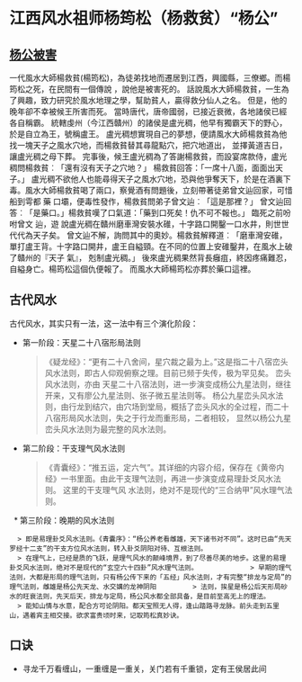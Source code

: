 # 江西风水祖师杨筠松（杨救贫）“杨公”

## [杨公被害](http://www.hokming.com/fengshuimaster-yeungkwanchung-ending.htm)
   
   一代風水大師楊救貧(楊筠松)，為徒弟找地而遷居到江西，興國縣，三僚鄉。而楊筠松之死，在民間有一個傳說 ，說他是被害死的。
   話說風水大師楊救貧，一生為了興趣，致力研究於風水地理之學，幫助貧人，贏得救分仙人之名。 但是，他的晚年卻不幸被候王所害而死。
   當時唐代，唐帝國弱，已接近衰微，各地諸侯已經各自稱霸。 統轄虔州（今江西贛州）的諸侯是盧光稠，他早有獨霸天下的野心，於是自立為王，號稱盧王。
   盧光稠想實現自己的夢想，便請風水大師楊救貧為他找一塊天子之風水穴地，而楊救貧替其尋龍點穴，把穴地道出， 並擇黃道吉日，讓盧光稠之母下葬。
   完事後，候王盧光稠為了答謝楊救貧，而設宴席款侍，盧光稠問楊救貧︰「還有沒有天子之穴地？」 楊救貧回答：「一席十八面，面面出天子。」
   盧光稠不欲他人也能尋得天子之風水穴地，恐與他爭奪天下，於是在酒裏下毒。風水大師楊救貧喝了兩口，察覺酒有問題後，立刻帶著徒弟曾文辿回家，可惜船到雩都    藥 口壩，便毒性發作，楊救貧問弟子曾文辿︰「這是那裡？」 曾文辿回答︰「是藥口。」楊救貧嘆了口氣道：「藥到口死矣！仇不可不報也。」 臨死之前吩咐曾文    辿，遊  說盧光稠在贛州磨車灣安裝水碓，十字路口開鑿一口水井，則世世代代為天子矣。
   曾文辿不解，詢問其中的奧妙。楊救貧解釋道︰「磨車灣安碓，單打盧王背。十字路口開井，盧王自縊頸。在不同的位置上安碓鑿井，在風水上破了贛州的『天子      氣』， 剋制盧光稠。」
   後來盧光稠果然背長癰疽，終因疼痛難忍，自縊身亡。楊筠松這個仇便報了。 而風水大師楊筠松亦葬於藥口這裡。

## 古代风水
   
   古代风水，其实只有一法，这一法中有三个演化阶段：
   
   * 第一阶段：天星二十八宿形局法则
   
      > 《疑龙经》：“更有二十八舍间，星穴裁之最为上。”这是指二十八宿峦头风水法则，即古人仰观俯察之理。目前已频于失传，极为罕见矣。
      > 峦头风水法则，亦由 天星二十八宿法则，进一步演变成杨公九星法则，继往开来，又有廖公九星法则、张子微五星法则等。
      > 杨公九星峦头风水法则，由行龙到结穴，由穴场到堂局，概括了峦头风水的全过程，而二十八宿形局风水法则，失之于行龙而重形局，二者相较，
      > 显然以杨公九星峦头风水法则为最完整的风水法则。
      
   * 第二阶段：干支理气风水法则

      
      > 《青囊经》：“推五运，定六气”。其详细的内容介绍，保存在《黄帝内经》一书里面。由此干支理气法则，再进一步演变成易理卦爻风水法则。
      > 这里的干支理气风 水法则，绝对不是现代的“三合纳甲”风水理气法则。
         
   * 第三阶段：晚期的风水法则
  
      > 即是易理卦爻风水法则。《青囊序》：“杨公养老看雌雄，天下诸书对不同”。这时已由“先天罗经十二支”的干支方位风水法则，转入卦爻阴阳对待、互根法则。
      > 在理气上，已经是质的飞跃，是理气风水的颠峰境界，到了尽善尽美的地步。这里的易理卦爻风水法则，绝对不是现代的“玄空六十四卦”风水理气法则。             > 早期的理气法则，大都是形局的理气法则，只有杨公传下来的「五经」风水法则，才有完整“排龙与定局”的理气法则，雌雄是杨公先天龙、水交媾的龙神阴阳         > 法则，挨星是杨公后天形局砂水的旺衰法则，先天后天，排龙与定局，杨公风水都全部具备，是目前至高无上的理法。
      > 能知山情与水意，配合方可论阴阳。都天宝照无人得，逢山踏路寻龙脉。前头走到五里山，遇着宾主相交接。欲求富贵顷时来，记取筠松真妙诀。
      
   
   
## 口诀

   * 寻龙千万看缠山，一重缠是一重关，关门若有千重锁，定有王侯居此间































